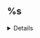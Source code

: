 ## %s

<details>

### Входные данные

```
2
3
```

### Ожидаемый результат

```
Произведение = %s
```

### Фактический результат

```
Произведение = %s
```

</details>
